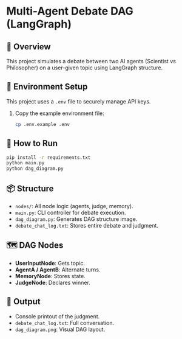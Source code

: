 # Multi-Agent Debate DAG (LangGraph)

## 🧠 Overview

This project simulates a debate between two AI agents (Scientist vs Philosopher) on a user-given topic using LangGraph structure.

## 🔧 Environment Setup

This project uses a `.env` file to securely manage API keys.

1. Copy the example environment file:
   ```bash
   cp .env.example .env

## 🚀 How to Run

```bash
pip install -r requirements.txt
python main.py
python dag_diagram.py
```

## 📦 Structure

- `nodes/`: All node logic (agents, judge, memory).
- `main.py`: CLI controller for debate execution.
- `dag_diagram.py`: Generates DAG structure image.
- `debate_chat_log.txt`: Stores entire debate and judgment.

## 🗺️ DAG Nodes

- **UserInputNode**: Gets topic.
- **AgentA / AgentB**: Alternate turns.
- **MemoryNode**: Stores state.
- **JudgeNode**: Declares winner.

## 🏁 Output

- Console printout of the judgment.
- `debate_chat_log.txt`: Full conversation.
- `dag_diagram.png`: Visual DAG layout.